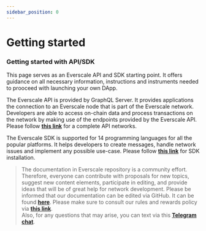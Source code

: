 ```yaml
---
sidebar_position: 0
---
```


# Getting started

### Getting started with API/SDK

This page serves as an Everscale API and SDK starting point. It offers guidance on all necessary information, instructions and instruments needed to prooceed with launching your own DApp. 

The Everscale API is provided by GraphQL Server. It provides applications the connection to an Everscale node that is part of the Everscale network. Developers are able to access on-chain data and process transactions on the network by making use of the endpoints provided by the Everscale API. Please follow [**this link**](https://docs.everscale.network/develop/api-tools/api-sdk/api/networks) for a complete API networks.

The Everscale SDK is supported for 14 programming languages for all the popular platforms. It helps developers to create messages, handle network issues and implement any possible use-case. Please follow [**this link**](https://docs.everscale.network/develop/api-tools/api-sdk/sdk/installation/) for SDK installation.

> The documentation in Everscale repository is a community effort. Therefore, everyone can contribute with proposals for new topics, suggest new content elements, participate in editing, and provide ideas that will be of great help for network development. Please be informed that our documentation can be edited via GitHub. It can be found [**here**](https://docs.everscale.network/). 
Please make sure to consult our rules and rewards policy via [**this link**](https://docs.everscale.network/contribute/hot-streams/documentations).  
Also, for any questions that may arise, you can text via this [**Telegram chat**](https://t.me/+C2IpQXWZtCwxYzEy).
